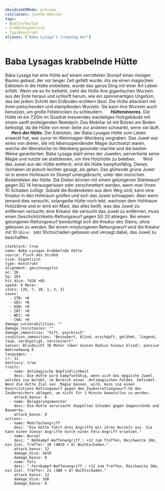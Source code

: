 ```yaml
---
obsidianUIMode: preview
cssclasses: json5e-monster
tags:
- Quelle/5e/CoS
- Größe/Gigantisch
- Typ/Konstrukt
aliases: ["Baba Lysaga’s Creeping Hut"]
---
```

# Baba Lysagas krabbelnde Hütte
Baba Lysaga hat eine Hütte auf einem verrotteten Stumpf eines riesigen Baums gebaut, der vor langer Zeit gefällt wurde. Als sie einen magischen Edelstein in die Hütte einbettete, wurde das ganze Ding mit einer Art Leben erfüllt. Wenn sie es ihr befiehlt, zieht die Hütte ihre gigantischen Wurzeln aus der Erde heraus und schlurft herum, wie ein spinnenartiges Ungetüm, das bei jedem Schritt den Erdboden erzittern lässt. Die Hütte attackiert mit ihren peitschenden und stampfenden Wurzeln. Sie kann ihre Wurzeln auch benutzen, um große Felsbrocken zu schleudern.
$\quad$ **_Hütteninneres._** Die Hütte ist ein 7,50m im Quadrat messendes wackeliges Holzgebäude mit einem sanft ansteigenden Reetdach. Das Mobiliar ist mit Bolzen am Boden befestigt, da die Hütte von einer Seite zur anderen schwankt, wenn sie läuft.
$\quad$ **_Herz der Hütte._** Der Edelstein, der Baba Lysagas Hütte zum Leben erweckt hat, war zuvor im Weinmagier-Weinberg vergraben. Das Juwel war eines von dreien, die mit lebensspendender Magie durchsetzt waren, welche die Weinstücke im Weinberg gesünder machte und die besten Weine garantierten. Baba Lysaga stahl eines der Juwelen, pervertierte seine Magie und nutzte sie stattdessen, um ihre Holzhütte zu beleben.
$\quad$ Wird das Juwel aus der Hütte entfernt, wird die Hütte kampfunfähig. Dieses Vorhaben ist jedoch leichter gesagt, als getan. Das glühende grüne Juwel ist in einem Hohlraum im Stumpf untergebracht, unter den morschen Bodendielen der Hütte. Die Dielen können mit einem gelungenen Stärkewurf gegen SG 14 herausgerissen oder zerschmettert werden, wenn man ihnen 10 Schaden zufügt. Sobald die Bodendielen aus dem Weg sind, kann eine Kreatur in den Hohlraum greifen und sich das Juwel schnappen. Aber wenn jemand dies versucht, solangedie Hütte noch lebt, wachsen dem Hohlraum Holzzähne und er wird ein Maul, das alles beißt, was das Juwel zu entfernen versucht; eine Kreatur die versucht das Juwel zu entfernen, muss einen Geschicklichkeits-Rettungswurf gegen SG 20 ablegen. Bei einem gelungenen Rettungswurf bemächtigt sich die Kreatur des Steins, ohne gebissen zu werden. Bei einem misslungenen Rettungswurf wird die Kreatur mit 10 (`dice: 3d6`) Stichschaden gebissen und versagt dabei, das Juwel zu beschaffen.

```statblock
statblock: true
name: Baba Lysagas krabbelnde Hütte
source: Fluch des Strahd
size: Gigantisch
type: Konstrukt
alignment: gesinnungslos
ac: 16
hp: 263
hit_dice: 7d20 +85
speed: 9 Meter.
stats: [26, 7, 20, 1, 3, 3]
saves:
  - STR: +0
  - GES: +0
  - KON: +9
  - INT: +0
  - WEI: +0
  - CHA: +0
damage_vulnerabilities: ""
damage_resistances: ""
damage_immunities: "Gift, psychisch"
condition_immunities: "Bezaubert, blind, erschöpft, gelähmt, liegend, taub, verängstigt, versteinert"
senses: Blindsicht 36 Meter (über diesen Radius hinaus blind), passive Wahrnehmung 6
languages: -
cr: 11
bestiary: true
traits:
  - name: Antimagische Empfindlichkeit
    desc: Die Hütte wird kampfunfähig, wenn sich das magische Juwel, welches sie belebt, im Bereich eines _Antimagischen Feldes_ befindet. Wenn die Hütte Ziel von _Magie bannen_ wird, muss sie einen Konstitutions-Rettungswurf gegen den Zauberrettungswurf-SG des Zauberwirkers ablegen, um nicht für 1 Minute bewusstlos zu werden.
    attack_bonus: 0
  - name: Belagerungsmonster
    desc: Die Hütte verursacht doppelten Schaden gegen Gegenstände und Bauwerke.
    attack_bonus: 0
actions:
  - name: Mehrfachangriff
    desc: "Die Hütte führt drei Angriffe mit ihren Wurzeln aus. Sie kann einen dieser Angriffe durch einen Fels-Angriff ersetzen."
  - name: Wurzel
    desc: "_Nahkampf-Waffenangriff_: +12 zum Treffen, Reichweite 18m, ein Ziel. Treffer: 30 (4W10 + 8) Wuchtschaden."
    attack_bonus: 12
    damage_dice: 4d10
    damage_bonus: 8
  - name: Fels
    desc: "_Fernkampf-Waffenangriff_: +12 zum Treffen, Reichweite 36m, ein Ziel. Treffer: 21 (3W8 + 8) Wuchtschaden."
    attack_bonus: 12
    damage_dice: 3d8
    damage_bonus: 8
```